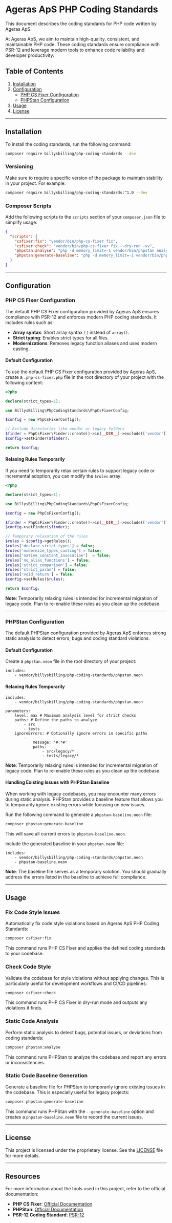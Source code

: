 Ageras ApS PHP Coding Standards
==============================

This document describes the coding standards for PHP code written by Ageras ApS.

At Ageras ApS, we aim to maintain high-quality, consistent, and maintainable PHP code. These coding standards ensure compliance with PSR-12 and leverage modern tools to enhance code reliability and developer productivity.

## Table of Contents
1. [Installation](#installation)
2. [Configuration](#configuration)
   - [PHP CS Fixer Configuration](#php-cs-fixer-configuration)
   - [PHPStan Configuration](#phpstan-configuration)
3. [Usage](#usage)
4. [License](#license)
---

## Installation

To install the coding standards, run the following command:
```bash
composer require billysbilling/php-coding-standards --dev
```

### Versioning

Make sure to require a specific version of the package to maintain stability in your project. For example:
```bash
composer require billysbilling/php-coding-standards:^1.0 --dev
```

### Composer Scripts

Add the following scripts to the `scripts` section of your `composer.json` file to simplify usage:
```json
{
  "scripts": {
    "csfixer:fix": "vendor/bin/php-cs-fixer fix",
    "csfixer:check": "vendor/bin/php-cs-fixer fix --dry-run -vv",
    "phpstan:analyse": "php -d memory_limit=-1 vendor/bin/phpstan analyse --memory-limit=-1",
    "phpstan:generate-baseline": "php -d memory_limit=-1 vendor/bin/phpstan analyse --generate-baseline --memory-limit=-1"
  }
}
```

---
## Configuration

### PHP CS Fixer Configuration

The default PHP CS Fixer configuration provided by Ageras ApS ensures compliance with PSR-12 and enforces modern PHP coding standards. It includes rules such as:
- **Array syntax**: Short array syntax `[]` instead of `array()`.
- **Strict typing**: Enables strict types for all files.
- **Modernizations**: Removes legacy function aliases and uses modern casting.

#### Default Configuration

To use the default PHP CS Fixer configuration provided by Ageras ApS, create a `.php-cs-fixer.php` file in the root directory of your project with the following content:
```php
<?php

declare(strict_types=1);

use BillysBilling\PhpCodingStandards\PhpCsFixerConfig;

$config = new PhpCsFixerConfig();

// Exclude directories like vendor or legacy folders
$finder = PhpCsFixer\Finder::create()->in(__DIR__)->exclude(['vendor']);
$config->setFinder($finder);

return $config;
```

#### Relaxing Rules Temporarily

If you need to temporarily relax certain rules to support legacy code or incremental adoption, you can modify the `$rules` array:
```php
<?php

declare(strict_types=1);

use BillysBilling\PhpCodingStandards\PhpCsFixerConfig;

$config = new PhpCsFixerConfig();

$finder = PhpCsFixer\Finder::create()->in(__DIR__)->exclude(['vendor']);
$config->setFinder($finder);

// Temporary relaxation of the rules
$rules = $config->getRules();
$rules['declare_strict_types'] = false;
$rules['modernize_types_casting'] = false;
$rules['native_constant_invocation']  = false;
$rules['no_alias_functions'] = false;
$rules['strict_comparison'] = false;
$rules['strict_param'] = false;
$rules['void_return'] = false;
$config->setRules($rules);

return $config;
```
**Note**: Temporarily relaxing rules is intended for incremental migration of legacy code. Plan to re-enable these rules as you clean up the codebase.

---

### PHPStan Configuration

The default PHPStan configuration provided by Ageras ApS enforces strong static analysis to detect errors, bugs and coding standard violations.

#### Default Configuration

Create a `phpstan.neon` file in the root directory of your project:
```neon
includes:
    - vendor/billysbilling/php-coding-standards/phpstan.neon
```

#### Relaxing Rules Temporarily

```neon
includes:
    - vendor/billysbilling/php-coding-standards/phpstan.neon

parameters:
    level: max # Maximum analysis level for strict checks
    paths: # Define the paths to analyze
        - src
        - tests
    ignoreErrors: # Optionally ignore errors in specific paths
        -
            message: '#.*#'
            paths:
                - src/legacy/*
                - tests/legacy/*
```
**Note**: Temporarily relaxing rules is intended for incremental migration of legacy code. Plan to re-enable these rules as you clean up the codebase.

#### Handling Existing Issues with PHPStan Baseline

When working with legacy codebases, you may encounter many errors during static analysis. PHPStan provides a baseline feature that allows you to temporarily ignore existing errors while focusing on new issues.

Run the following command to generate a `phpstan-baseline.neon` file:
```bash
composer phpstan:generate-baseline
```
This will save all current errors to `phpstan-baseline.neon`.

Include the generated baseline in your `phpstan.neon` file:
```neon
includes:
    - vendor/billysbilling/php-coding-standards/phpstan.neon
    - phpstan-baseline.neon
```
**Note**: The baseline file serves as a temporary solution. You should gradually address the errors listed in the baseline to achieve full compliance.

---

## Usage

### Fix Code Style Issues

Automatically fix code style violations based on Ageras ApS PHP Coding Standards:
```bash
composer csfixer:fix
```
This command runs PHP CS Fixer and applies the defined coding standards to your codebase.

### Check Code Style

Validate the codebase for style violations without applying changes. This is particularly useful for development workflows and CI/CD pipelines:
```bash
composer csfixer:check
```
This command runs PHP CS Fixer in dry-run mode and outputs any violations it finds.

### Static Code Analysis

Perform static analysis to detect bugs, potential issues, or deviations from coding standards:
```bash
composer phpstan:analyse
```
This command runs PHPStan to analyze the codebase and report any errors or inconsistencies.

### Static Code Baseline Generation

Generate a baseline file for PHPStan to temporarily ignore existing issues in the codebase. This is especially useful for legacy projects:
```bash
composer phpstan:generate-baseline
```
This command runs PHPStan with the `--generate-baseline` option and creates a `phpstan-baseline.neon` file to record the current issues.

---

## License

This project is licensed under the proprietary license. See the [LICENSE](LICENSE) file for more details.

---

## Resources

For more information about the tools used in this project, refer to the official documentation:
- **PHP CS Fixer**: [Official Documentation](https://cs.symfony.com/)
- **PHPStan**: [Official Documentation](https://phpstan.org)
- **PSR-12 Coding Standard**: [PSR-12](https://www.php-fig.org/psr/psr-12/)

